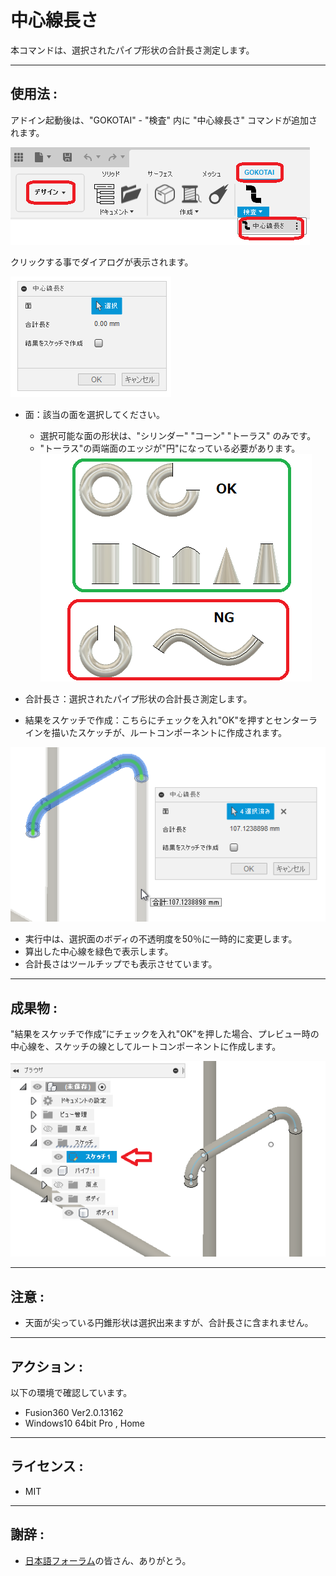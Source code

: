 # **中心線長さ**

本コマンドは、選択されたパイプ形状の合計長さ測定します。

---

## **使用法** :

アドイン起動後は、"GOKOTAI" - "検査" 内に "中心線長さ" コマンドが追加されます。

![Alt text](./resources_readme/menu.png)

クリックする事でダイアログが表示されます。

![Alt text](./resources_readme/dialog.png)

- 面：該当の面を選択してください。
  - 選択可能な面の形状は、"シリンダー" "コーン" "トーラス" のみです。
  - "トーラス"の両端面のエッジが"円"になっている必要があります。
  ![Alt text](./resources_readme/surface.png)


- 合計長さ：選択されたパイプ形状の合計長さ測定します。
- 結果をスケッチで作成：こちらにチェックを入れ"OK"を押すとセンターラインを描いたスケッチが、ルートコンポーネントに作成されます。


![Alt text](./resources_readme/exec.png)
- 実行中は、選択面のボディの不透明度を50％に一時的に変更します。
- 算出した中心線を緑色で表示します。
- 合計長さはツールチップでも表示させています。


---

## **成果物** :

"結果をスケッチで作成”にチェックを入れ"OK"を押した場合、プレビュー時の中心線を、スケッチの線としてルートコンポーネントに作成します。

![Alt text](./resources_readme/res.png)


---

## **注意** :

- 天面が尖っている円錐形状は選択出来ますが、合計長さに含まれません。

---

## **アクション** :

以下の環境で確認しています。

-  Fusion360 Ver2.0.13162
- Windows10 64bit Pro , Home

---

## **ライセンス** :

- MIT

---

## 謝辞 :

- [日本語フォーラム](https://forums.autodesk.com/t5/fusion-360-ri-ben-yu/bd-p/707)の皆さん、ありがとう。
